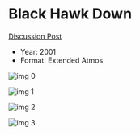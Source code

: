 # Black Hawk Down

[Discussion Post](https://www.avsforum.com/threads/bass-eq-for-filtered-movies.2995212/post-57725638)

* Year: 2001
* Format: Extended Atmos

![img 0](https://i.imgur.com/woeqiYs.jpg)

![img 1](https://i.imgur.com/fiOZGjo.jpg)

![img 2](https://i.imgur.com/43iFNyr.jpg)

![img 3](https://i.imgur.com/NXELYDi.jpg)

